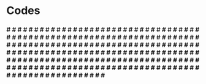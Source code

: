 # Codes

<h3>
# # # # # # # # # # # # # # # # # # # 
 # # # # # # # # # # # # # # # # # # # 
# # # # # # # # # # # # # # # # # # # 
 # # # # # # # # # # # # # # # # # # # 
# # # # # # # # # # # # # # # # # # # 
 # # # # # # # # # # # # # # # # # # # 
# # # # # # # # # # # # # # # # # # # 
 # # # # # # # # # # # # # # # # # # # 
# # # # # # # # # # # # # # # # # # # 
 # # # # # # # # # # # # # # # # # # # 
# # # # # # # # # # # # # # # # # # # 
 # # # # # # # # # # # # # # # # # # # 

</h3>
